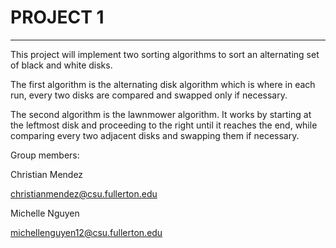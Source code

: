 # PROJECT 1
---
This project will implement two sorting algorithms to sort an alternating set of black and white disks.

The first algorithm is the alternating disk algorithm which is where in each run, every two disks are compared and swapped only if necessary.

The second algorithm is the lawnmower algorithm. It works by starting at the leftmost disk and proceeding to the right until it reaches the end, while comparing every two adjacent disks and swapping them if necessary.

Group members:

Christian Mendez

christianmendez@csu.fullerton.edu

Michelle Nguyen

michellenguyen12@csu.fullerton.edu
